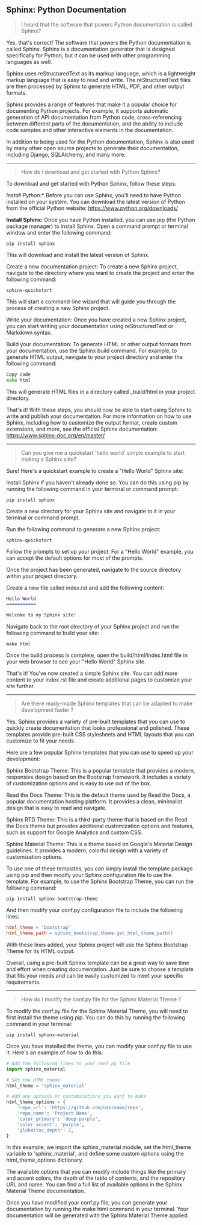 ## Sphinx: Python Documentation

> I heard that the software that powers Python documentation is called Sphinx? 

Yes, that's correct! The software that powers the Python documentation is called Sphinx. Sphinx is a documentation generator that is designed specifically for Python, but it can be used with other programming languages as well.

Sphinx uses reStructuredText as its markup language, which is a lightweight markup language that is easy to read and write. The reStructuredText files are then processed by Sphinx to generate HTML, PDF, and other output formats.

Sphinx provides a range of features that make it a popular choice for documenting Python projects. For example, it supports automatic generation of API documentation from Python code, cross-referencing between different parts of the documentation, and the ability to include code samples and other interactive elements in the documentation.

In addition to being used for the Python documentation, Sphinx is also used by many other open source projects to generate their documentation, including Django, SQLAlchemy, and many more.

---
> How do i download and get started with Python Sphinx? 

To download and get started with Python Sphinx, follow these steps:

*Install Python:** Before you can use Sphinx, you'll need to have Python installed on your system. You can download the latest version of Python from the official Python website: https://www.python.org/downloads/

**Install Sphinx:** Once you have Python installed, you can use pip (the Python package manager) to install Sphinx. Open a command prompt or terminal window and enter the following command:

```
pip install sphinx
```

This will download and install the latest version of Sphinx.

Create a new documentation project: To create a new Sphinx project, navigate to the directory where you want to create the project and enter the following command:

```
sphinx-quickstart
```

This will start a command-line wizard that will guide you through the process of creating a new Sphinx project.

Write your documentation: Once you have created a new Sphinx project, you can start writing your documentation using reStructuredText or Markdown syntax.

Build your documentation: To generate HTML or other output formats from your documentation, use the Sphinx build command. For example, to generate HTML output, navigate to your project directory and enter the following command:

```go
Copy code
make html
```

This will generate HTML files in a directory called _build/html in your project directory.

That's it! With these steps, you should now be able to start using Sphinx to write and publish your documentation. For more information on how to use Sphinx, including how to customize the output format, create custom extensions, and more, see the official Sphinx documentation: https://www.sphinx-doc.org/en/master/

---
> Can you give me a quickstart 'hello world' simple example to start making a Sphinx siite? 

Sure! Here's a quickstart example to create a "Hello World" Sphinx site:

Install Sphinx if you haven't already done so. You can do this using pip by running the following command in your terminal or command prompt:

```
pip install sphinx
```

Create a new directory for your Sphinx site and navigate to it in your terminal or command prompt.

Run the following command to generate a new Sphinx project:

```
sphinx-quickstart
```

Follow the prompts to set up your project. For a "Hello World" example, you can accept the default options for most of the prompts.

Once the project has been generated, navigate to the source directory within your project directory.

Create a new file called index.rst and add the following content:

```markdown
Hello World
===========

Welcome to my Sphinx site!
```

Navigate back to the root directory of your Sphinx project and run the following command to build your site:

```
make html
```

Once the build process is complete, open the build/html/index.html file in your web browser to see your "Hello World" Sphinx site.

That's it! You've now created a simple Sphinx site. You can add more content to your index.rst file and create additional pages to customize your site further.

---
> Are there ready-made Sphinx templates that can be adapted to make development faster ? 

Yes, Sphinx provides a variety of pre-built templates that you can use to quickly create documentation that looks professional and polished. These templates provide pre-built CSS stylesheets and HTML layouts that you can customize to fit your needs.

Here are a few popular Sphinx templates that you can use to speed up your development:

Sphinx Bootstrap Theme: This is a popular template that provides a modern, responsive design based on the Bootstrap framework. It includes a variety of customization options and is easy to use out of the box.

Read the Docs Theme: This is the default theme used by Read the Docs, a popular documentation hosting platform. It provides a clean, minimalist design that is easy to read and navigate.

Sphinx RTD Theme: This is a third-party theme that is based on the Read the Docs theme but provides additional customization options and features, such as support for Google Analytics and custom CSS.

Sphinx Material Theme: This is a theme based on Google's Material Design guidelines. It provides a modern, colorful design with a variety of customization options.

To use one of these templates, you can simply install the template package using pip and then modify your Sphinx configuration file to use the template. For example, to use the Sphinx Bootstrap Theme, you can run the following command:

```
pip install sphinx-bootstrap-theme
```

And then modify your conf.py configuration file to include the following lines:

```makefile
html_theme = 'bootstrap'
html_theme_path = sphinx_bootstrap_theme.get_html_theme_path()
```

With these lines added, your Sphinx project will use the Sphinx Bootstrap Theme for its HTML output.

Overall, using a pre-built Sphinx template can be a great way to save time and effort when creating documentation. Just be sure to choose a template that fits your needs and can be easily customized to meet your specific requirements.

---
> How do I modify the conf.py file for the Sphinx Material Theme ? 

To modify the conf.py file for the Sphinx Material Theme, you will need to first install the theme using pip. You can do this by running the following command in your terminal:

```
pip install sphinx-material
```

Once you have installed the theme, you can modify your conf.py file to use it. Here's an example of how to do this:

```python
# Add the following lines to your conf.py file
import sphinx_material

# Set the HTML theme
html_theme = 'sphinx_material'

# Add any options or customizations you want to make
html_theme_options = {
    'repo_url': 'https://github.com/username/repo',
    'repo_name': 'Project Name',
    'color_primary': 'deep-purple',
    'color_accent': 'purple',
    'globaltoc_depth': 2,
}
```

In this example, we import the sphinx_material module, set the html_theme variable to 'sphinx_material', and define some custom options using the html_theme_options dictionary.

The available options that you can modify include things like the primary and accent colors, the depth of the table of contents, and the repository URL and name. You can find a full list of available options in the Sphinx Material Theme documentation.

Once you have modified your conf.py file, you can generate your documentation by running the make html command in your terminal. Your documentation will be generated with the Sphinx Material Theme applied.
